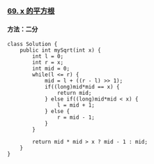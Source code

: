 ### [69. x 的平方根 ](https://leetcode.cn/problems/sqrtx/)

#### 方法：二分

```
class Solution {
    public int mySqrt(int x) {
        int l = 0;
        int r = x;
        int mid = 0;
        while(l <= r) {
            mid = l + ((r - l) >> 1);
            if((long)mid*mid == x) {
                return mid;
            } else if((long)mid*mid < x) {
                l = mid + 1;
            } else {
                r = mid - 1;
            }
        }

        return mid * mid > x ? mid - 1 : mid;
    }
}
```

